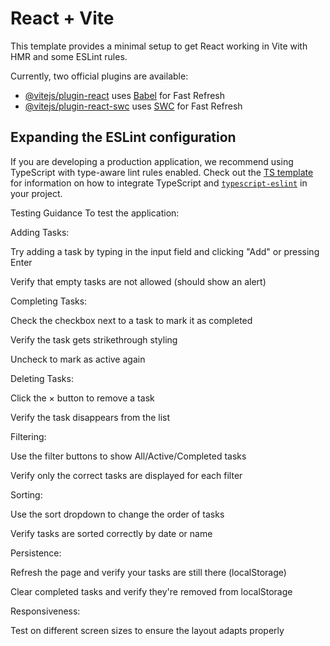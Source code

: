 # React + Vite

This template provides a minimal setup to get React working in Vite with HMR and some ESLint rules.

Currently, two official plugins are available:

- [@vitejs/plugin-react](https://github.com/vitejs/vite-plugin-react/blob/main/packages/plugin-react) uses [Babel](https://babeljs.io/) for Fast Refresh
- [@vitejs/plugin-react-swc](https://github.com/vitejs/vite-plugin-react/blob/main/packages/plugin-react-swc) uses [SWC](https://swc.rs/) for Fast Refresh

## Expanding the ESLint configuration

If you are developing a production application, we recommend using TypeScript with type-aware lint rules enabled. Check out the [TS template](https://github.com/vitejs/vite/tree/main/packages/create-vite/template-react-ts) for information on how to integrate TypeScript and [`typescript-eslint`](https://typescript-eslint.io) in your project.

Testing Guidance
To test the application:

Adding Tasks:

Try adding a task by typing in the input field and clicking "Add" or pressing Enter

Verify that empty tasks are not allowed (should show an alert)

Completing Tasks:

Check the checkbox next to a task to mark it as completed

Verify the task gets strikethrough styling

Uncheck to mark as active again

Deleting Tasks:

Click the × button to remove a task

Verify the task disappears from the list

Filtering:

Use the filter buttons to show All/Active/Completed tasks

Verify only the correct tasks are displayed for each filter

Sorting:

Use the sort dropdown to change the order of tasks

Verify tasks are sorted correctly by date or name

Persistence:

Refresh the page and verify your tasks are still there (localStorage)

Clear completed tasks and verify they're removed from localStorage

Responsiveness:

Test on different screen sizes to ensure the layout adapts properly
